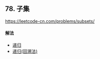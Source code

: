 ## 78. 子集

https://leetcode-cn.com/problems/subsets/


#### 解法  

* [递归](_1.py)
* [递归(回溯法)](_2.py)



